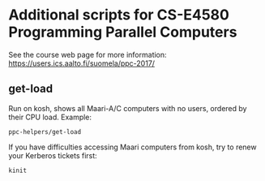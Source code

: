 Additional scripts for CS-E4580 Programming Parallel Computers
==============================================================

See the course web page for more information:
https://users.ics.aalto.fi/suomela/ppc-2017/


get-load
--------

Run on kosh, shows all Maari-A/C computers with no users,
ordered by their CPU load. Example:

    ppc-helpers/get-load

If you have difficulties accessing Maari computers from kosh,
try to renew your Kerberos tickets first:

    kinit

